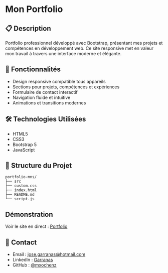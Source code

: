 # Mon Portfolio

## 📋 Description

Portfolio professionnel développé avec Bootstrap, présentant mes projets et compétences en développement web. Ce site responsive met en valeur mon travail à travers une interface moderne et élégante.

## 🚀 Fonctionnalités

- Design responsive compatible tous appareils
- Sections pour projets, compétences et expériences
- Formulaire de contact interactif
- Navigation fluide et intuitive
- Animations et transitions modernes

## 🛠️ Technologies Utilisées

- HTML5
- CSS3
- Bootstrap 5
- JavaScript

## 📁 Structure du Projet

```
portfolio-mns/
├── src
├── custom.css
├── index.html
├── README.md
└── script.js
```


## Démonstration

Voir le site en direct : [Portfolio]([https://mxochenz.github.io/PortfolioMNS/)

## 📧 Contact

- Email : jose.garranas@hotmail.com
- LinkedIn : [Garranas](https://www.linkedin.com/in/jos%C3%A9-garranas-6801a6295/)
- GitHub : [@mxochenz](https://github.com/mxochenz)
